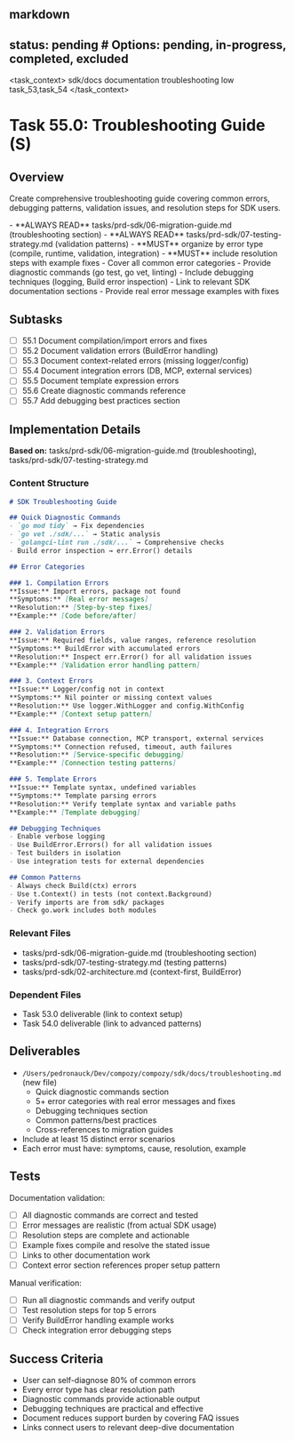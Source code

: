 ## markdown

## status: pending # Options: pending, in-progress, completed, excluded

<task_context>
<domain>sdk/docs</domain>
<type>documentation</type>
<scope>troubleshooting</scope>
<complexity>low</complexity>
<dependencies>task_53,task_54</dependencies>
</task_context>

# Task 55.0: Troubleshooting Guide (S)

## Overview

Create comprehensive troubleshooting guide covering common errors, debugging patterns, validation issues, and resolution steps for SDK users.

<critical>
- **ALWAYS READ** tasks/prd-sdk/06-migration-guide.md (troubleshooting section)
- **ALWAYS READ** tasks/prd-sdk/07-testing-strategy.md (validation patterns)
- **MUST** organize by error type (compile, runtime, validation, integration)
- **MUST** include resolution steps with example fixes
</critical>

<requirements>
- Cover all common error categories
- Provide diagnostic commands (go test, go vet, linting)
- Include debugging techniques (logging, Build error inspection)
- Link to relevant SDK documentation sections
- Provide real error message examples with fixes
</requirements>

## Subtasks

- [ ] 55.1 Document compilation/import errors and fixes
- [ ] 55.2 Document validation errors (BuildError handling)
- [ ] 55.3 Document context-related errors (missing logger/config)
- [ ] 55.4 Document integration errors (DB, MCP, external services)
- [ ] 55.5 Document template expression errors
- [ ] 55.6 Create diagnostic commands reference
- [ ] 55.7 Add debugging best practices section

## Implementation Details

**Based on:** tasks/prd-sdk/06-migration-guide.md (troubleshooting), tasks/prd-sdk/07-testing-strategy.md

### Content Structure

```markdown
# SDK Troubleshooting Guide

## Quick Diagnostic Commands
- `go mod tidy` → Fix dependencies
- `go vet ./sdk/...` → Static analysis
- `golangci-lint run ./sdk/...` → Comprehensive checks
- Build error inspection → err.Error() details

## Error Categories

### 1. Compilation Errors
**Issue:** Import errors, package not found
**Symptoms:** [Real error messages]
**Resolution:** [Step-by-step fixes]
**Example:** [Code before/after]

### 2. Validation Errors
**Issue:** Required fields, value ranges, reference resolution
**Symptoms:** BuildError with accumulated errors
**Resolution:** Inspect err.Error() for all validation issues
**Example:** [Validation error handling pattern]

### 3. Context Errors
**Issue:** Logger/config not in context
**Symptoms:** Nil pointer or missing context values
**Resolution:** Use logger.WithLogger and config.WithConfig
**Example:** [Context setup pattern]

### 4. Integration Errors
**Issue:** Database connection, MCP transport, external services
**Symptoms:** Connection refused, timeout, auth failures
**Resolution:** [Service-specific debugging]
**Example:** [Connection testing patterns]

### 5. Template Errors
**Issue:** Template syntax, undefined variables
**Symptoms:** Template parsing errors
**Resolution:** Verify template syntax and variable paths
**Example:** [Template debugging]

## Debugging Techniques
- Enable verbose logging
- Use BuildError.Errors() for all validation issues
- Test builders in isolation
- Use integration tests for external dependencies

## Common Patterns
- Always check Build(ctx) errors
- Use t.Context() in tests (not context.Background)
- Verify imports are from sdk/ packages
- Check go.work includes both modules
```

### Relevant Files

- tasks/prd-sdk/06-migration-guide.md (troubleshooting section)
- tasks/prd-sdk/07-testing-strategy.md (testing patterns)
- tasks/prd-sdk/02-architecture.md (context-first, BuildError)

### Dependent Files

- Task 53.0 deliverable (link to context setup)
- Task 54.0 deliverable (link to advanced patterns)

## Deliverables

- `/Users/pedronauck/Dev/compozy/compozy/sdk/docs/troubleshooting.md` (new file)
  - Quick diagnostic commands section
  - 5+ error categories with real error messages and fixes
  - Debugging techniques section
  - Common patterns/best practices
  - Cross-references to migration guides
- Include at least 15 distinct error scenarios
- Each error must have: symptoms, cause, resolution, example

## Tests

Documentation validation:
- [ ] All diagnostic commands are correct and tested
- [ ] Error messages are realistic (from actual SDK usage)
- [ ] Resolution steps are complete and actionable
- [ ] Example fixes compile and resolve the stated issue
- [ ] Links to other documentation work
- [ ] Context error section references proper setup pattern

Manual verification:
- [ ] Run all diagnostic commands and verify output
- [ ] Test resolution steps for top 5 errors
- [ ] Verify BuildError handling example works
- [ ] Check integration error debugging steps

## Success Criteria

- User can self-diagnose 80% of common errors
- Every error type has clear resolution path
- Diagnostic commands provide actionable output
- Debugging techniques are practical and effective
- Document reduces support burden by covering FAQ issues
- Links connect users to relevant deep-dive documentation
